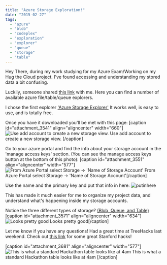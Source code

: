 ```yaml
---
title: "Azure Storage Exploration!"
date: "2015-02-27"
tags: 
  - "azure"
  - "blob"
  - "codeplex"
  - "exploration"
  - "explorer"
  - "queue"
  - "storage"
  - "table"
---
```


Hey There, during my work studying for my Azure Exam/Working on my Hug the Cloud project. I've found accessing and understanding my stored data a bit confusing.

Luckily, someone shared [this link](http://blogs.msdn.com/b/windowsazurestorage/archive/2014/03/11/windows-azure-storage-explorers-2014.aspx "Lots of option") with me. Here you can find a number of available azure file/table/queue explorers.

I chose the first explorer ['Azure Storage Explorer'](http://azurestorageexplorer.codeplex.com/ "Codeplex Download Page") It works well, is easy to use, and is totally free.

Once you have it downloaded you'll be met with this page: \[caption id="attachment\_3541" align="aligncenter" width="660"\]![Use add account to create a new storage view. ](images/azurestoragesimple-1024x580.png) Use add account to create a new storage view. \[/caption\]

Go to your azure portal and find the info about your storage account in the 'manage access keys' section. (You can see the manage access keys button at the bottom of this photo): \[caption id="attachment\_3551" align="aligncenter" width="577"\]![From Azure Portal select Storage -> 'Name of Storage Account'](images/managekeyspage.png) From Azure Portal select Storage -> 'Name of Storage Account'\[/caption\]

Use the name and the primary key and put that info in here: ![putinhere](images/putinhere.png)

This has made it much easier for me to organize my project data, and understand what's happening inside my storage accounts.

Notice the three different types of storage? [(Blob, Queue, and Table)](http://channel9.msdn.com/Events/TechEd/NorthAmerica/2014/DCIM-B384#fbid= "Greta Video About Azure Storage") \[caption id="attachment\_3571" align="aligncenter" width="634"\]![Looks pretty good](images/azurestorageaccount.png) Looks pretty good\[/caption\]

Let me know if you have any questions! Had a great time at TreeHacks last weekend. Check out [this link](http://treehackswinter2015.challengepost.com/submissions/search?utf8=%E2%9C%93 "Challenge Post Site") for some great Stanford hacks!

\[caption id="attachment\_3681" align="aligncenter" width="577"\]![This is what a standard Hackathon table looks like at 4am ](images/WP_20150221_06_11_54_Pro-577x1024.jpg) This is what a standard Hackathon table looks like at 4am \[/caption\]

